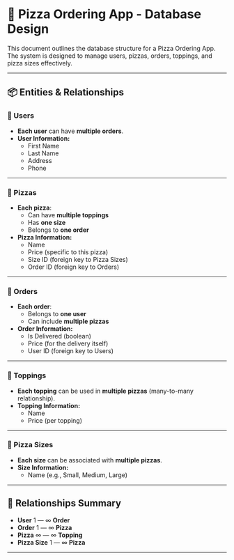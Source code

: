 # 🍕 Pizza Ordering App - Database Design

This document outlines the database structure for a Pizza Ordering App. The system is designed to manage users, pizzas, orders, toppings, and pizza sizes effectively.

---

## 📦 Entities & Relationships

### 👤 Users

- **Each user** can have **multiple orders**.
- **User Information:**
  - First Name
  - Last Name
  - Address
  - Phone

---

### 🍕 Pizzas

- **Each pizza**:
  - Can have **multiple toppings**
  - Has **one size**
  - Belongs to **one order**
- **Pizza Information:**
  - Name
  - Price (specific to this pizza)
  - Size ID (foreign key to Pizza Sizes)
  - Order ID (foreign key to Orders)

---

### 🛒 Orders

- **Each order**:
  - Belongs to **one user**
  - Can include **multiple pizzas**
- **Order Information:**
  - Is Delivered (boolean)
  - Price (for the delivery itself)
  - User ID (foreign key to Users)

---

### 🧀 Toppings

- **Each topping** can be used in **multiple pizzas** (many-to-many relationship).
- **Topping Information:**
  - Name
  - Price (per topping)

---

### 📏 Pizza Sizes

- **Each size** can be associated with **multiple pizzas**.
- **Size Information:**
  - Name (e.g., Small, Medium, Large)

---

## 🔁 Relationships Summary

- **User** 1 — ∞ **Order**  
- **Order** 1 — ∞ **Pizza**  
- **Pizza** ∞ — ∞ **Topping**  
- **Pizza Size** 1 — ∞ **Pizza**

---
